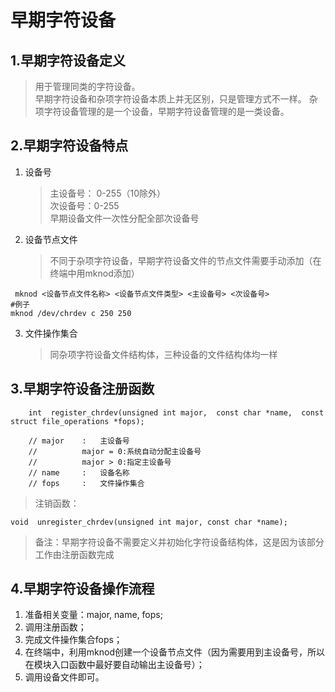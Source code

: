 <!--
 * @Description: In User Settings Edit
 * @Author: your name
 * @Date: 2019-09-15 22:58:56
 * @LastEditTime: 2019-09-17 20:20:54
 * @LastEditors: Please set LastEditors
 -->
# 早期字符设备
## 1.早期字符设备定义
> 用于管理同类的字符设备。  
> 早期字符设备和杂项字符设备本质上并无区别，只是管理方式不一样。
> 杂项字符设备管理的是一个设备，早期字符设备管理的是一类设备。

## 2.早期字符设备特点
1. 设备号
   >主设备号： 0-255（10除外）  
   > 次设备号：0-255  
   > 早期设备文件一次性分配全部次设备号

2. 设备节点文件
   > 不同于杂项字符设备，早期字符设备文件的节点文件需要手动添加（在终端中用mknod添加）  
  ```
   mknod <设备节点文件名称> <设备节点文件类型> <主设备号> <次设备号>
  #例子
  mknod /dev/chrdev c 250 250
  ```  

3. 文件操作集合
    > 同杂项字符设备文件结构体，三种设备的文件结构体均一样

## 3.早期字符设备注册函数
```
    int  register_chrdev(unsigned int major,  const char *name,  const struct file_operations *fops);

    // major    :   主设备号  
    //          major = 0:系统自动分配主设备号  
    //          major > 0:指定主设备号  
    // name     :   设备名称
    // fops     :   文件操作集合
```
   > 注销函数：  
```
void  unregister_chrdev(unsigned int major, const char *name);
```  
  > 备注：早期字符设备不需要定义并初始化字符设备结构体，这是因为该部分工作由注册函数完成

## 4.早期字符设备操作流程
1. 准备相关变量：major, name, fops;  
2. 调用注册函数；  
3. 完成文件操作集合fops；
4. 在终端中，利用mknod创建一个设备节点文件（因为需要用到主设备号，所以在模块入口函数中最好要自动输出主设备号）；  
5. 调用设备文件即可。
